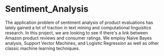 # Sentiment_Analysis

The application problem of sentiment analysis of product evaluations has lately gained a lot of traction in text mining and computational linguistics research. In this project, we are looking to see if there's a link between Amazon product reviews and consumer ratings. We employ Naive Bayes analysis, Support Vector Machines, and Logistic Regression as well as other classic machine learning techniques.
